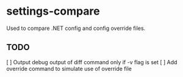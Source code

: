 # settings-compare

Used to compare .NET config and config override files.

## TODO

[ ] Output debug output of diff command only if -v flag is set
[ ] Add override command to simulate use of override file
